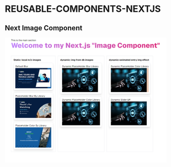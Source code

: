 # REUSABLE-COMPONENTS-NEXTJS

## Next Image Component

<div>
    <img
    src="./src//assets/Image Component next js.png"
    alt="Image Component"
    />
</div>
<br/>
<br/>
